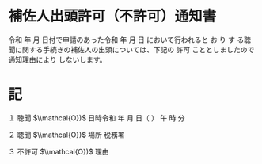 # 補佐人出頭許可（不許可）通知書

令和 年 月 日付で申請のあった令和 年 月 日 において行われると お り す る聴聞に関する手続きの補佐人の出頭については、下記の 許可 こととしましたので通知理由により しないします。

# 記

１ 聴聞 $\\mathcal{O})$ 日時令和 年 月 日（ ） 午 時 分

２ 聴聞 $\\mathcal{O})$ 場所 税務署

３ 不許可 $\\mathcal{O})$ 理由